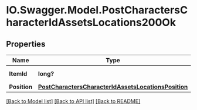 # IO.Swagger.Model.PostCharactersCharacterIdAssetsLocations200Ok
## Properties

Name | Type | Description | Notes
------------ | ------------- | ------------- | -------------
**ItemId** | **long?** | item_id integer | 
**Position** | [**PostCharactersCharacterIdAssetsLocationsPosition**](PostCharactersCharacterIdAssetsLocationsPosition.md) |  | 

[[Back to Model list]](../README.md#documentation-for-models) [[Back to API list]](../README.md#documentation-for-api-endpoints) [[Back to README]](../README.md)

